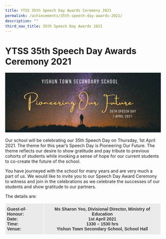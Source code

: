```yaml
---
title: YTSS 35th Speech Day Awards Ceremony 2021
permalink: /achievements/35th-speech-day-awards-2021/
description: ""
third_nav_title: 35th Speech Day Awards 2021
---
```

# **YTSS 35th Speech Day Awards Ceremony 2021**

![](/images/Banner%20compressed.jpg)

Our school will be celebrating our 35th Speech Day on Thursday, 1st April 2021. The theme for this year’s Speech Day is Pioneering Our Future. The theme reflects our desire to show gratitude and pay tribute to previous cohorts of students while invoking a sense of hope for our current students to co-create the future of the school.

You have journeyed with the school for many years and are very much a part of us. We would like to invite you to our Speech Day Award Ceremony to witness and join in the celebrations as we celebrate the successes of our students and show gratitude to our partners.

The details are:


<table style="border-collapse:collapse;border-spacing:0" class="tg"><thead><tr><td style="background-color:#EAEAEA;border-color:#ffffff;border-style:solid;border-width:1px;color:#333;font-family:Arial, sans-serif;font-size:14px;font-weight:bold;overflow:hidden;padding:10px 5px;text-align:left;vertical-align:top;word-break:normal">Guest-of-Honour:<br>Date:<br>Time:  <br>Venue:          </td><td style="background-color:#EAEAEA;border-color:#ffffff;border-style:solid;border-width:1px;color:#333;font-family:Arial, sans-serif;font-size:14px;font-weight:bold;overflow:hidden;padding:10px 5px;text-align:center;vertical-align:top;word-break:normal">Ms Sharon Yeo, Divisional Director, Ministry of Education<br>1st April 2021<br>1330 – 1530 hrs<br>Yishun Town Secondary School, School Hall</td></tr></thead></table>